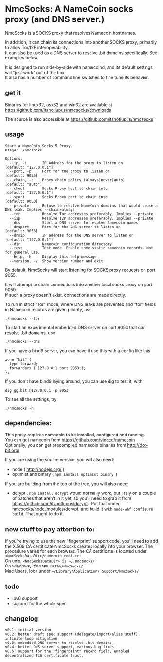 
# NmcSocks: A NameCoin socks proxy (and DNS server.)

NmcSocks is a SOCKS proxy that resolves Namecoin hostnames.

In addition, it can chain its connections into another SOCKS proxy, primarily to allow Tor/I2P interoperability.  
It can also be used as a DNS server to resolve .bit domains specifically. See examples below.

It is designed to run side-by-side with namecoind, and its default settings will "just work" out of the box.  
It also has a number of command line switches to fine tune its behavior.

## get it

Binaries for linux32, osx32 and win32 are available at
https://github.com/itsnotlupus/nmcsocks/downloads

The source is also accessible at
https://github.com/itsnotlupus/nmcsocks

## usage

    Start a NameCoin Socks 5 Proxy.
    Usage: ./nmcsocks 
    
    Options:
      --ip, -i       IP Address for the proxy to listen on                                                   [default: "127.0.0.1"]
      --port, -p     Port for the proxy to listen on                                                         [default: 9055]
      --chain, -c    Proxy chain policy (always|never|auto)                                                  [default: "auto"]
      --shost        Socks Proxy host to chain into                                                          [default: "127.0.0.1"]
      --sport        Socks Proxy port to chain into                                                          [default: 9050]
      --private      Refuse to resolve NameCoin domains that would cause a DNS leak. Implies --chain=always
      --tor          Resolve Tor addresses preferably. Implies --private                                   
      --i2p          Resolve I2P addresses preferably. Implies --private                                   
      --dns          Start a DNS server to resolve Namecoin names                                          
      --dnsport      Port for the DNS server to listen on                                                    [default: 9053]
      --dnsip        IP address for the DNS server to listen on                                              [default: "127.0.0.1"]
      --dir          Namecoin configuration directory                                                      
      --test         Test mode. Enable some static namecoin records. Not for general use.                  
      --help, -h     Display this help message                                                             
      --version, -v  Show version number and exit                    

By default, NmcSocks will start listening for SOCKS proxy requests on port 9055.

It will attempt to chain connections into another local socks proxy on port 9050.  
If such a proxy doesn't exist, connections are made directly.

To run in strict "Tor" mode, where DNS leaks are prevented and "tor" fields in Namecoin records are given priority, use

    ./nmcsocks --tor

To start an experimental embedded DNS server on port 9053 that can resolve .bit domains, use

    ./nmcsocks --dns

If you have a bind9 server, you can have it use this with a config like this

    zone "bit" { 
      type forward; 
      forwarders { 127.0.0.1 port 9053;};
    };

If you don't have bind9 laying around, you can use dig to test it, with

    dig gg.bit @127.0.0.1 -p 9053

To see all the settings, try

    ./nmcsocks -h

## dependencies:

This proxy requires namecoin to be installed, configured and running.  
You can get namecoin from https://github.com/vinced/namecoin  
Optionally, you can get precompiled namecoin binaries from http://dot-bit.org/

If you are using the source version, you will also need:  

- node ( http://nodejs.org/ )  
- optimist and binary ( `npm install optimist binary `)

If you are building from the top of the tree, you will also need:

- dcrypt . `npm install dcrypt` would normally work, but I rely on 
 a couple of patches that aren't in it yet, so you'll need to grab it from
 https://github.com/itsnotlupus/dcrypt . Put that under nmcsocks/node_modules/dcrypt,
 and build it with `node-waf configure build`. That ought to do it.

## new stuff to pay attention to:

If you're trying to use the new "fingerprint" support code, you'll need to add the
X.509 CA certificate NmcSocks creates locally into your browser. The procedure varies
for each browser. The CA certificate is located under `<NmcSocksDataDir>/namecoin_root.crt`  
On unix, `<NmcSocksDataDir> is ~/.nmcsocks/`  
On windows, it's `%APP_DATA%/NmcSocks/`  
Mac Users, look under `~/Library/Application\ Support/NmcSocks/`

## todo

- ipv6 support
- support for the whole spec

## changelog

    v0.1: initial version
    v0.2: better draft spec support (delegate/import/alias stuff), infinite loop mitigation
    v0.3: embedded DNS server to resolve .bit domains
    v0.4: better DNS server support, various bug fixes
    v0.5: support for the "fingerprint" record field, enabled decentralized TLS certificate trust.
